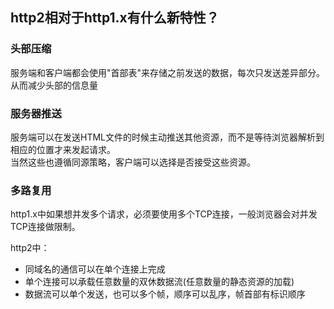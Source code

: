## http2相对于http1.x有什么新特性？

### 头部压缩
服务端和客户端都会使用"首部表"来存储之前发送的数据，每次只发送差异部分。从而减少头部的信息量

### 服务器推送
服务端可以在发送HTML文件的时候主动推送其他资源，而不是等待浏览器解析到相应的位置才来发起请求。  
当然这些也遵循同源策略，客户端可以选择是否接受这些资源。

### 多路复用
http1.x中如果想并发多个请求，必须要使用多个TCP连接，一般浏览器会对并发TCP连接做限制。

http2中：
+ 同域名的通信可以在单个连接上完成
+ 单个连接可以承载任意数量的双休数据流(任意数量的静态资源的加载)
+ 数据流可以单个发送，也可以多个帧，顺序可以乱序，帧首部有标识顺序